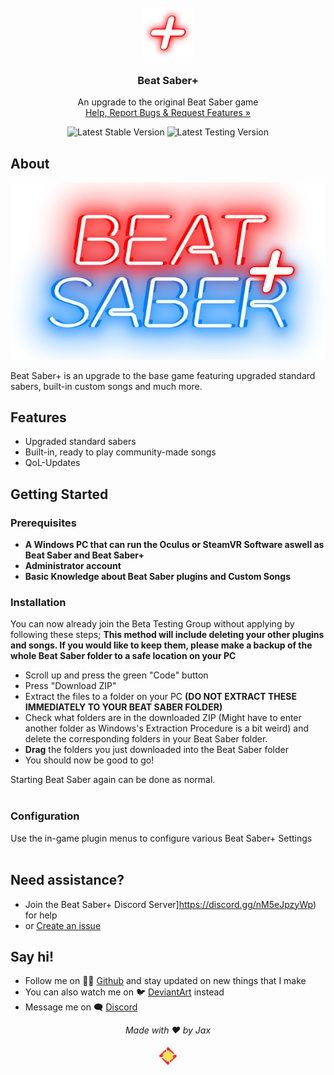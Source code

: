 <!-- START Header.mustache -->
<br />
<div align="center">
  <a href="https://github.com/BeatSaberPlus/BeatSaberPlus">
    <img src="https://github.com/BeatSaberPlus/GithubResources/blob/main/images/%2B%20Logo.png" alt="Logo" width="80" height="80">
  </a>

<h3 align="center">Beat Saber+</h3>
  <p align="center">
    An upgrade to the original Beat Saber game
    <br />
    <a href="https://discord.gg/nM5eJpzyWp">Help, Report Bugs & Request Features »</a>
  </p>
</div>
<!-- END Header.mustache -->
<!-- START ShieldsFull.mustache -->
<p align="center">
  <img alt="Latest Stable Version" src="https://img.shields.io/badge/Latest%20Stable%20Version-1.25.1-orange" />
  <img alt="Latest Testing Version" src="https://img.shields.io/badge/Latest%20Testing%20Version-1.25.1-orange" />
</p><!-- END ShieldsFull.mustache -->
<!-- ShieldsBasic for shields without download count and last update date--> 

<!-- START About.mustache -->

## About

![BeatSaberPlus](https://raw.githubusercontent.com/BeatSaberPlus/GithubResources/main/images/Beat%20Saber%2B%20Logo.png)
<!-- END About.mustache -->
Beat Saber+ is an upgrade to the base game featuring upgraded standard sabers, built-in custom songs and much more.

<!-- START Features.mustache -->

## Features<!-- END Features.mustache -->
* Upgraded standard sabers
* Built-in, ready to play community-made songs
* QoL-Updates

<!-- START GetStarted.mustache -->

## Getting Started

### Prerequisites
- **A Windows PC that can run the Oculus or SteamVR Software aswell as Beat Saber and Beat Saber+**
- **Administrator account**
- **Basic Knowledge about Beat Saber plugins and Custom Songs**

### Installation 
You can now already join the Beta Testing Group without applying by following these steps; **This method will include deleting your other plugins and songs. If you would like to keep them, please make a backup of the whole Beat Saber folder to a safe location on your PC**

- Scroll up and press the green "Code" button
- Press "Download ZIP"
- Extract the files to a folder on your PC **(DO NOT EXTRACT THESE IMMEDIATELY TO YOUR BEAT SABER FOLDER)**
- Check what folders are in the downloaded ZIP (Might have to enter another folder as Windows's Extraction Procedure is a bit weird) and delete the corresponding folders in your Beat Saber folder.
- **Drag** the folders you just downloaded into the Beat Saber folder
- You should now be good to go!


Starting Beat Saber again can be done as normal.
<br />
<br /><!-- END GetStarted.mustache -->
<!-- START Setup.mustache -->

### Configuration
Use the in-game plugin menus to configure various Beat Saber+ Settings
<br>
<br><!-- END Setup.mustache -->
<!-- START Footer.mustache -->

## Need assistance?
* Join the Beat Saber+ Discord Server]https://discord.gg/nM5eJpzyWp) for help
* or [Create an issue](https://github.com/Jax-Core/ReadME-Test)

## Say hi!
* Follow me on 👨‍💻 [Github](https://github.com/EnhancedJax) and stay updated on new things that I make
* You can also watch me on 🐦 [DeviantArt](https://www.deviantart.com/jaxoriginals) instead
* Message me on 🗨️ [Discord](https://discord.gg/JmgehPSDD6)

<p align="center">
<i>Made with ❤️ by Jax</i>
   <br/><br/>
   <img src="https://raw.githubusercontent.com/Jax-Core/ReadME-Template/main/Resources/Assets/Logo.png"  width="32" height="32"/>
</p>
<!-- END Footer.mustache -->
